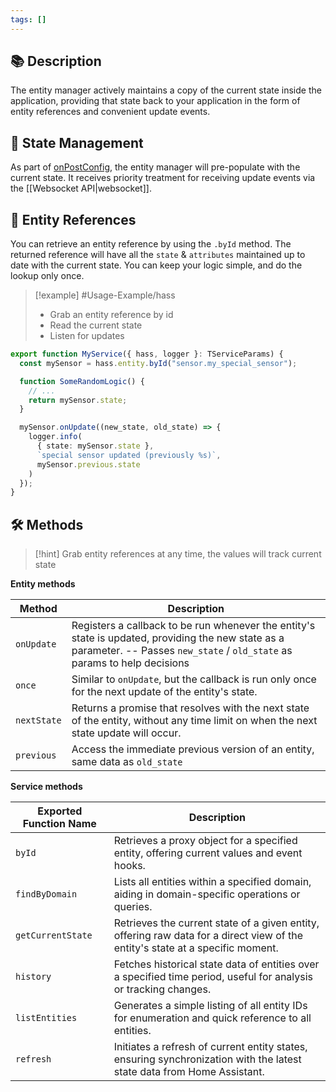 ```yaml
---
tags: []
---
```

## 📚 Description

The entity manager actively maintains a copy of the current state inside the application, providing that state back to your application in the form of entity references and convenient update events.

## 🔄 State Management

As part of [onPostConfig](/core/lifecycle/onPostConfig), the entity manager will pre-populate with the current state. It receives priority treatment for receiving update events via the [[Websocket API|websocket]].

## 📝 Entity References

You can retrieve an entity reference by using the `.byId` method. The returned reference will have all the `state` & `attributes` maintained up to date with the current state. You can keep your logic simple, and do the lookup only once.

> [!example] #Usage-Example/hass
> - Grab an entity reference by id
> - Read the current state
> - Listen for updates

```typescript
export function MyService({ hass, logger }: TServiceParams) {
  const mySensor = hass.entity.byId("sensor.my_special_sensor");

  function SomeRandomLogic() {
    // ...
    return mySensor.state;
  }

  mySensor.onUpdate((new_state, old_state) => {
    logger.info(
      { state: mySensor.state },
      `special sensor updated (previously %s)`,
      mySensor.previous.state
    )
  });
}
```
## 🛠 Methods

> [!hint]
> Grab entity references at any time, the values will track current state

**Entity methods**

| Method      | Description                                                                                                                                                                    |
| ----------- | ------------------------------------------------------------------------------------------------------------------------------------------------------------------------------ |
| `onUpdate`  | Registers a callback to be run whenever the entity's state is updated, providing the new state as a parameter. -- Passes `new_state` / `old_state` as params to help decisions |
| `once`      | Similar to `onUpdate`, but the callback is run only once for the next update of the entity's state.                                                                            |
| `nextState` | Returns a promise that resolves with the next state of the entity, without any time limit on when the next state update will occur.                                            |
| `previous`  | Access the immediate previous version of an entity, same data as `old_state`                                                                                                   |
**Service methods**

| Exported Function Name | Description                                                                                                                    |
| ---------------------- | ------------------------------------------------------------------------------------------------------------------------------ |
| `byId`                 | Retrieves a proxy object for a specified entity, offering current values and event hooks.                                      |
| `findByDomain`         | Lists all entities within a specified domain, aiding in domain-specific operations or queries.                                 |
| `getCurrentState`      | Retrieves the current state of a given entity, offering raw data for a direct view of the entity's state at a specific moment. |
| `history`              | Fetches historical state data of entities over a specified time period, useful for analysis or tracking changes.               |
| `listEntities`         | Generates a simple listing of all entity IDs for enumeration and quick reference to all entities.                              |
| `refresh`              | Initiates a refresh of current entity states, ensuring synchronization with the latest state data from Home Assistant.         |
